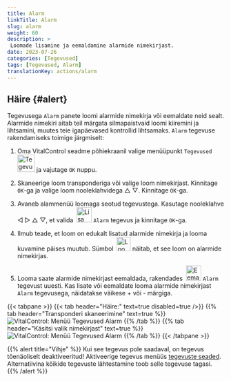 ```yaml
---
title: Alarm
linkTitle: Alarm
slug: alarm
weight: 60
description: >
 Loomade lisamine ja eemaldamine alarmide nimekirjast.
date: 2023-07-26
categories: [Tegevused]
tags: [Tegevused, Alarm]
translationKey: actions/alarm
---
```


## Häire {#alert}

Tegevusega `Alarm` panete loomi alarmide nimekirja või eemaldate neid sealt. Alarmide nimekiri aitab teil märgata silmapaistvaid loomi kiiremini ja lihtsamini, muutes teie igapäevased kontrollid lihtsamaks. `Alarm` tegevuse rakendamiseks toimige järgmiselt:

1. Oma VitalControl seadme põhiekraanil valige menüüpunkt `Tegevused` &nbsp;<img src="/icons/actions.svg" width="40" align="bottom" alt="Tegevused" /> ja vajutage `OK` nuppu.

2. Skaneerige loom transponderiga või valige loom nimekirjast. Kinnitage `OK`-ga ja valige loom nooleklahvidega △ ▽. Kinnitage `OK`-ga.

3. Avaneb alammenüü loomaga seotud tegevustega. Kasutage nooleklahve ◁ ▷ △ ▽, et valida &nbsp;<img src="/icons/actions/alarm.svg" width="35" align="bottom" alt="Lisa alarm" /> `Alarm` tegevus ja kinnitage `OK`-ga.

4. Ilmub teade, et loom on edukalt lisatud alarmide nimekirja ja looma kuvamine päises muutub. Sümbol &nbsp;<img src="/icons/header/animal-in-alarm.svg" width="32" align="bottom" alt="Loom häires" /> näitab, et see loom on alarmide nimekirjas.

5. Looma saate alarmide nimekirjast eemaldada, rakendades &nbsp;<img src="/icons/actions/alarm-minus.svg" width="35" align="bottom" alt="Eemalda alarm" /> `Alarm` tegevust uuesti. Kas lisate või eemaldate looma alarmide nimekirjast `Alarm` tegevusega, näidatakse väikese + või - märgiga.

{{< tabpane >}}
{{< tab header="Häire:" text=true disabled=true />}}
{{% tab header="Transponderi skaneerimine" text=true %}}
![VitalControl: Menüü Tegevused Alarm](../images/alarm-scan.png "Alarm")
{{% /tab %}}
{{% tab header="Käsitsi valik nimekirjast" text=true %}}
![VitalControl: Menüü Tegevused Alarm](../images/alarm.png "Alarm")
{{% /tab %}}
{{< /tabpane >}}

{{% alert title="Vihje" %}}
Kui see tegevus pole saadaval, on tegevus tõenäoliselt deaktiveeritud! Aktiveerige tegevus menüüs [tegevuste seaded](../setting/). Alternatiivina kõikide tegevuste lähtestamine toob selle tegevuse tagasi.
{{% /alert %}}
